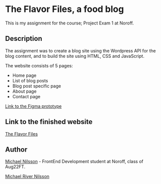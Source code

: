 # The Flavor Files, a food blog

This is my assignment for the course; Project Exam 1 at Noroff.

## Description

The assignment was to create a blog site using the Wordpress API for the blog content, and to build the site using HTML, CSS and JavaScript.

The website consists of 5 pages:

- Home page
- List of blog posts
- Blog post specific page
- About page
- Contact page

[Link to the Figma prototype](https://www.figma.com/file/HhGN7OHOPIUSuONl7ltbC9/The-Flavor-Files-Blog)

## Link to the finished website

[The Flavor Files](https://theflavorfiles.michaelriver.dev)

## Author

[Michael Nilsson](mrn@michaelriver.dev) - FrontEnd Development student at Noroff, class of Aug22FT.

[Michael River Nilsson](https://www.michaelriver.dev)
